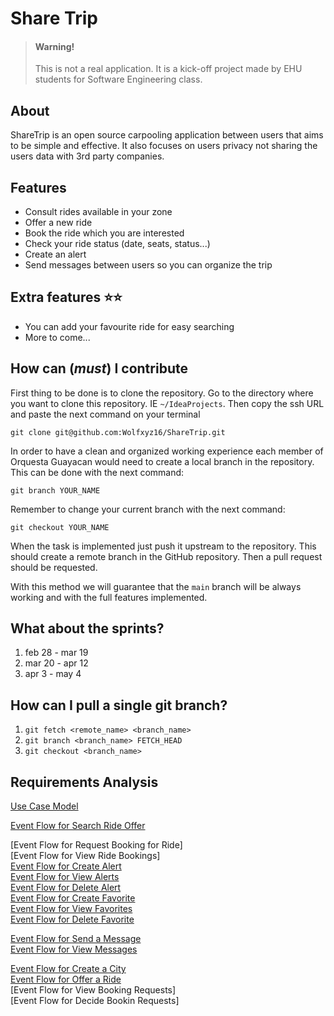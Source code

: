 # Share Trip

> #### **Warning!**
> This is not a real application. It is a kick-off project made by EHU students for Software Engineering class.

## About

ShareTrip is an open source carpooling application between users that aims to be simple and effective. It also focuses on users privacy not sharing the users data with 3rd party companies.

## Features

* Consult rides available in your zone
* Offer a new ride
* Book the ride which you are interested
* Check your ride status (date, seats, status...)
* Create an alert 
* Send messages between users so you can organize the trip

## Extra features ⭐⭐

* You can add your favourite ride for easy searching
* More to come...

## How can (*must*) I contribute

First thing to be done is to clone the repository. Go to the directory where you want to clone this repository. IE ``~/IdeaProjects``. Then copy the ssh URL and paste the next command on your terminal

``git clone git@github.com:Wolfxyz16/ShareTrip.git``

In order to have a clean and organized working experience each member of Orquesta Guayacan would need to create a local branch in the repository. This can be done with the next command:

``git branch YOUR_NAME``

Remember to change your current branch with the next command:

``git checkout YOUR_NAME``

When the task is implemented just push it upstream to the repository. This should create a remote branch in the GitHub repository. Then a pull request should be requested.

With this method we will guarantee that the `main` branch will be always working and with the full features implemented.

## What about the sprints?
1. feb 28 - mar 19
2. mar 20 - apr 12
3. apr 3 - may 4

## How can I pull a single git branch?
1. `git fetch <remote_name> <branch_name>`
2. `git branch <branch_name> FETCH_HEAD`
3. `git checkout <branch_name>`

## Requirements Analysis

[Use Case Model](pages/use_case_model.md)

[Event Flow for Search Ride Offer](pages/uc_search_ride_offer.md)

[Event Flow for Request Booking for Ride]\
[Event Flow for View Ride Bookings]\
[Event Flow for Create Alert](pages/uc_create_alert.md)\
[Event Flow for View Alerts](pages/uc_view_alerts.md)\
[Event Flow for Delete Alert](pages/uc_delete_alert.md)\
[Event Flow for Create Favorite](pages/uc_create_favorite.md)\
[Event Flow for View Favorites](pages/uc_view_favorites.md)\
[Event Flow for Delete Favorite](pages/uc_delete_favorite.md)

[Event Flow for Send a Message](pages/uc_send_a_message.md)\
[Event Flow for View Messages](pages/uc_view_messages.md)

[Event Flow for Create a City](pages/uc_create_a_city.md)\
[Event Flow for Offer a Ride](pages/uc_offer_a_ride.md)\
[Event Flow for View Booking Requests]\
[Event Flow for Decide Bookin Requests]

